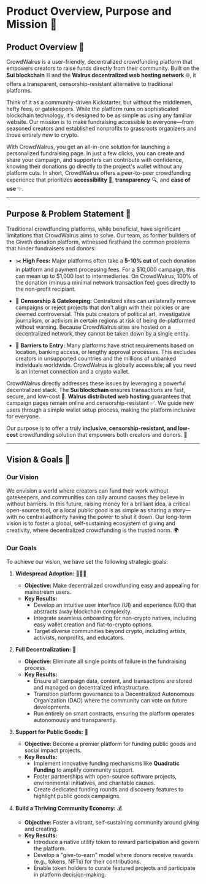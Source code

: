 # Product Overview, Purpose and Mission 🐘

## Product Overview 👋

CrowdWalrus is a user-friendly, decentralized crowdfunding platform that empowers creators to raise funds directly from their community. Built on the **Sui blockchain** ⛓️ and the **Walrus decentralized web hosting network** 🌐, it offers a transparent, censorship-resistant alternative to traditional platforms.

Think of it as a community-driven Kickstarter, but without the middlemen, hefty fees, or gatekeepers. While the platform runs on sophisticated blockchain technology, it's designed to be as simple as using any familiar website. Our mission is to make fundraising accessible to everyone—from seasoned creators and established nonprofits to grassroots organizers and those entirely new to crypto.

With CrowdWalrus, you get an all-in-one solution for launching a personalized fundraising page. In just a few clicks, you can create and share your campaign, and supporters can contribute with confidence, knowing their donations go directly to the project's wallet without any platform cuts. In short, CrowdWalrus offers a peer-to-peer crowdfunding experience that prioritizes **accessibility** 🤝, **transparency** 🔍, and **ease of use** ✨.

---

## Purpose & Problem Statement 🎯

Traditional crowdfunding platforms, while beneficial, have significant limitations that CrowdWalrus aims to solve. Our team, as former builders of the Giveth donation platform, witnessed firsthand the common problems that hinder fundraisers and donors:

* ✂️ **High Fees:** Major platforms often take a **5-10% cut** of each donation in platform and payment processing fees. For a $10,000 campaign, this can mean up to $1,000 lost to intermediaries. On CrowdWalrus, 100% of the donation (minus a minimal network transaction fee) goes directly to the non-profit recipiant.

* 🚫 **Censorship & Gatekeeping:** Centralized sites can unilaterally remove campaigns or reject projects that don't align with their policies or are deemed controversial. This puts creators of political art, investigative journalism, or activism in certain regions at risk of being de-platformed without warning. Because CrowdWalrus sites are hosted on a decentralized network, they cannot be taken down by a single entity.

* 🚧 **Barriers to Entry:** Many platforms have strict requirements based on location, banking access, or lengthy approval processes. This excludes creators in unsupported countries and the millions of unbanked individuals worldwide. CrowdWalrus is globally accessible; all you need is an internet connection and a crypto wallet.

CrowdWalrus directly addresses these issues by leveraging a powerful decentralized stack. The **Sui blockchain** ensures transactions are fast, secure, and low-cost 💸. **Walrus distributed web hosting** guarantees that campaign pages remain online and censorship-resistant ✅. We guide new users through a simple wallet setup process, making the platform inclusive for everyone.

Our purpose is to offer a truly **inclusive, censorship-resistant, and low-cost** crowdfunding solution that empowers both creators and donors. 🚀

---

## Vision & Goals 🌟

### Our Vision

We envision a world where creators can fund their work without gatekeepers, and communities can rally around causes they believe in without barriers. In this future, raising money for a brilliant idea, a critical open-source tool, or a local public good is as simple as sharing a story—with no central authority having the power to shut it down. Our long-term vision is to foster a global, self-sustaining ecosystem of giving and creativity, where decentralized crowdfunding is the trusted norm. 🌍

### Our Goals

To achieve our vision, we have set the following strategic goals:

1.  **Widespread Adoption:** 🧑‍🤝‍🧑
    * **Objective:** Make decentralized crowdfunding easy and appealing for mainstream users.
    * **Key Results:**
        * Develop an intuitive user interface (UI) and experience (UX) that abstracts away blockchain complexity.
        * Integrate seamless onboarding for non-crypto natives, including easy wallet creation and fiat-to-crypto options.
        * Target diverse communities beyond crypto, including artists, activists, nonprofits, and educators.

2.  **Full Decentralization:** 🔗
    * **Objective:** Eliminate all single points of failure in the fundraising process.
    * **Key Results:**
        * Ensure all campaign data, content, and transactions are stored and managed on decentralized infrastructure.
        * Transition platform governance to a Decentralized Autonomous Organization (DAO) where the community can vote on future developments.
        * Run entirely on smart contracts, ensuring the platform operates autonomously and transparently.

3.  **Support for Public Goods:** 🌱
    * **Objective:** Become a premier platform for funding public goods and social impact projects.
    * **Key Results:**
        * Implement innovative funding mechanisms like **Quadratic Funding** to amplify community support.
        * Foster partnerships with open-source software projects, environmental initiatives, and charitable causes.
        * Create dedicated funding rounds and discovery features to highlight public goods campaigns.

4.  **Build a Thriving Community Economy:** 💰
    * **Objective:** Foster a vibrant, self-sustaining community around giving and creating.
    * **Key Results:**
        * Introduce a native utility token to reward participation and govern the platform.
        * Develop a "give-to-earn" model where donors receive rewards (e.g., tokens, NFTs) for their contributions.
        * Enable token holders to curate featured projects and participate in platform decision-making.
